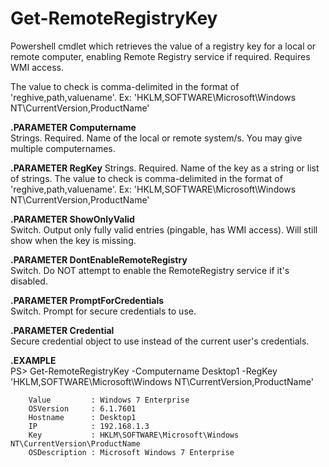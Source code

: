 # Get-RemoteRegistryKey
Powershell cmdlet which retrieves the value of a registry key for a local or remote computer, enabling Remote Registry service if required. Requires WMI access.

The value to check is comma-delimited in the format of 'reghive,path,valuename'. Ex: 'HKLM,SOFTWARE\Microsoft\Windows NT\CurrentVersion,ProductName'  

**.PARAMETER Computername**  
   Strings. Required. Name of the local or remote system/s. You may give multiple computernames.

**.PARAMETER RegKey**
   Strings. Required. Name of the key as a string or list of strings. The value to check is comma-delimited in the format of 'reghive,path,valuename'. Ex: 'HKLM,SOFTWARE\Microsoft\Windows NT\CurrentVersion,ProductName'  
   
**.PARAMETER ShowOnlyValid**  
   Switch. Output only fully valid entries (pingable, has WMI access). Will still show when the key is missing.  

**.PARAMETER DontEnableRemoteRegistry**  
  Switch. Do NOT attempt to enable the RemoteRegistry service if it's disabled.  

**.PARAMETER PromptForCredentials**  
  Switch. Prompt for secure credentials to use.  

**.PARAMETER Credential**  
  Secure credential object to use instead of the current user's credentials.  

**.EXAMPLE**  
		PS> Get-RemoteRegistryKey -Computername Desktop1 -RegKey 'HKLM,SOFTWARE\Microsoft\Windows NT\CurrentVersion,ProductName'
		
		Value         : Windows 7 Enterprise  
		OSVersion     : 6.1.7601  
		Hostname      : Desktop1  
		IP            : 192.168.1.3  
		Key           : HKLM\SOFTWARE\Microsoft\Windows NT\CurrentVersion\ProductName  
		OSDescription : Microsoft Windows 7 Enterprise  
